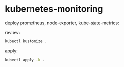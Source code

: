 # kubernetes-monitoring

deploy prometheus, node-exporter, kube-state-metrics:

review:
```bash
kubectl kustomize .
```

apply:
```bash
kubectl apply -k .
```
